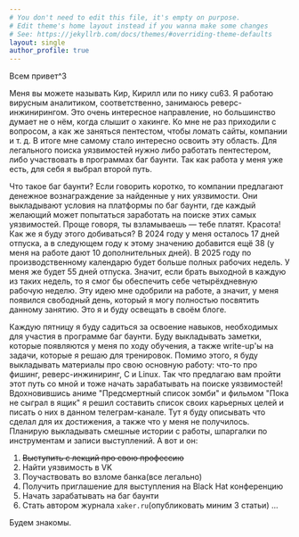 ```yaml
---
# You don't need to edit this file, it's empty on purpose.
# Edit theme's home layout instead if you wanna make some changes
# See: https://jekyllrb.com/docs/themes/#overriding-theme-defaults
layout: single
author_profile: true
---
```


Всем привет^3

Меня вы можете называть Кир, Кирилл или по нику cu63. Я работаю вирусным аналитиком, соответственно, занимаюсь реверс-инжинирингом. Это очень интересное направление, но большинство думает не о нём, когда слышит о хакинге. Ко мне не раз приходили с вопросом, а как же заняться пентестом, чтобы ломать сайты, компании и т. д. В итоге мне самому стало интересно освоить эту область. Для легального поиска уязвимостей нужно либо работать пентестером, либо участвовать в программах баг баунти. Так как работа у меня уже есть, для себя я выбрал второй путь.

Что такое баг баунти? Если говорить коротко, то компании предлагают денежное вознаграждение за найденные у них уязвимости. Они выкладывают условия на платформы по баг баунти, где каждый желающий может попытаться заработать на поиске этих самых уязвимостей. Проще говоря, ты взламываешь — тебе платят. Красота! Как же я буду этого добиваться? В 2024 году у меня осталось 17 дней отпуска, а в следующем году к этому значению добавится ещё 38 (у меня на работе дают 10 дополнительных дней). В 2025 году по производственному календарю будет больше полных рабочих недель. У меня же будет 55 дней отпуска. Значит, если брать выходной в каждую из таких недель, то я смог бы обеспечить себе четырёхдневную рабочую неделю. Эту идею мне одобрили на работе, а значит, у меня появился свободный день, который я могу полностью посвятить данному занятию. Это я и буду освещать в своём блоге.

Каждую пятницу я буду садиться за освоение навыков, необходимых для участия в программе баг баунти. Буду выкладывать заметки, которые появляются у меня по ходу обучения, а также write-up'ы на задачи, которые я решаю для тренировок. Помимо этого, я буду выкладывать материалы про свою основную работу: что-то про фишинг, реверс-инжиниринг, C и Linux. Так что предлагаю вам пройти этот путь со мной и тоже начать зарабатывать на поиске уязвимостей!
Вдохновившись аниме "Предсмертный список зомби" и фильмом "Пока не сыграл в ящик" я решил составить список своих карьерных целей и писать о них в данном телеграм-канале. Тут я буду описывать что сделал для их достижения, а также что у меня не получилось. Планирую выкладывать смешные истории с работы, шпаргалки по инструментам и записи выступлений. А вот и он:
  1. ~~Выступить с лекций про свою профессию~~
  2. Найти уязвимость в VK
  3. Поучаствовать во взломе банка(все легально)
  4. Получить приглашение для выступления на Black Hat конференцию
  5. Начать зарабатывать на баг баунти
  6. Стать автором журнала `xaker.ru`(опубликовать миним 3 статьи)
  ...
  
   Будем знакомы.

  

